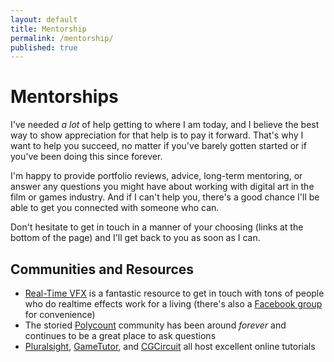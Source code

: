 ```yaml
---
layout: default
title: Mentorship
permalink: /mentorship/
published: true
---
```

# Mentorships

I've needed _a lot_ of help getting to where I am today, and I believe the best way to show appreciation for that help is to pay it forward. That's why I want to help you succeed, no matter if you've barely gotten started or if you've been doing this since forever.

I'm happy to provide portfolio reviews, advice, long-term mentoring, or answer any questions you might have about working with digital art in the film or games industry. And if I can't help you, there's a good chance I'll be able to get you connected with someone who can. 

Don't hesitate to get in touch in a manner of your choosing (links at the bottom of the page) and I'll get back to you as soon as I can.

## Communities and Resources

* [Real-Time VFX](https://realtimevfx.com) is a fantastic resource to get in touch with tons of people who do realtime effects work for a living (there's also a [Facebook group](https://www.facebook.com/groups/realtimevfx/) for convenience)
* The storied [Polycount](http://www.polycount.com) community has been around _forever_ and continues to be a great place to ask questions
* [Pluralsight](https://www.pluralsight.com/browse/creative-professional/game-development), [GameTutor](http://www.gametutor.com/live/home-live/), and [CGCircuit](https://www.cgcircuit.com/index.html) all host excellent online tutorials